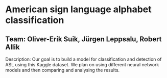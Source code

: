 # American sign language alphabet classification

## Team: Oliver-Erik Suik, Jürgen Leppsalu, Robert Allik
Description: Our goal is to build a model for classification and detection of ASL using this Kaggle dataset. We plan on using different neural network models and then comparing and analysing the results.
